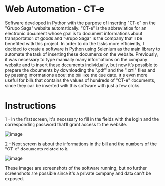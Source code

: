 # Web Automation - CT-e
Software developed in Python with the purpose of inserting "CT-e" on the "Grupo Saga" website automatically. "CT-e" is the abbreviation for an electronic document whose goal is to document informations about transportation of goods and "Grupo Saga" is the company that'll be benefited with this project. 
In order to do the tasks more efficiently, I decided to create a software in Python using Selenium as the main library to automate the task of inserting these documents on the website. Previously, it was necessary to type manually many informations on the company website and to insert these documents individually, but now it's possible to prepare the documents by downloading the ".pdf" and the ".xml" files and by passing informations about the bill like the due date. It's even more useful for bills that contains the values of hundreds of "CT-e" documents, since they can be inserted with this software with just a few clicks.

# Instructions
1 - In the first screen, it's necessary to fill in the fields with the login and the corresponding password that'll grant access to the website.

![image](https://user-images.githubusercontent.com/106414568/214391545-89510885-dfae-4dc7-bbea-9220fb116a92.png)

2 - Next screen is about the informations in the bill and the numbers of the "CT-e" documents related to it.

![image](https://user-images.githubusercontent.com/106414568/214392571-152527c7-bad8-41bd-a9e7-c05afbf5a70a.png)

These images are screenshots of the software running, but no further screenshots are possible since it's a private company and data can't be exposed.
